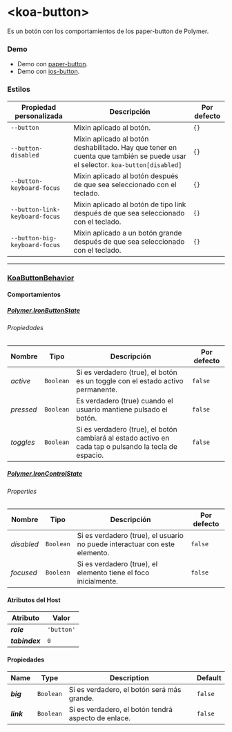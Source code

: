 # &lt;koa-button&gt;

Es un botón con los comportamientos de los paper-button de Polymer.

### Demo

* Demo con [paper-button](https://elements.polymer-project.org/elements/paper-button?view=demo).
* Demo con [ios-button](https://kingofapp.github.io/ios-button).

### Estilos

Propiedad personalizada | Descripción | Por defecto
----------------|-------------|--------
`--button` | Mixin aplicado al botón. | `{}`
`--button-disabled` | Mixin aplicado al botón deshabilitado. Hay que tener en cuenta que también se puede usar el selector. `koa-button[disabled]` | `{}`
`--button-keyboard-focus` | Mixin aplicado al botón después de que sea seleccionado con el teclado. | `{}`
`--button-link-keyboard-focus` | Mixin aplicado al botón de tipo link después de que sea seleccionado con el teclado. | `{}`
`--button-big-keyboard-focus` | Mixin aplicado a un botón grande después de que sea seleccionado con el teclado. | `{}`

---

### [KoaButtonBehavior](https://github.com/KingofApp/koa-behaviors/blob/master/koa-button-behavior.html)

#### Comportamientos

##### [Polymer.IronButtonState](https://elements.polymer-project.org/elements/iron-behaviors?active=Polymer.IronButtonState)

###### Propiedades

Nombre | Tipo | Descripción | Por defecto
-----|------|-------------|--------
*active* | `Boolean` | Si es verdadero (true), el botón es un toggle con el estado activo permanente. | `false`
*pressed* | `Boolean` | Es verdadero (true) cuando el usuario mantiene pulsado el botón. | `false`
*toggles* | `Boolean` | Si es verdadero (true), el botón cambiará al estado activo en cada tap o pulsando la tecla de espacio. | `false`

##### [Polymer.IronControlState](https://elements.polymer-project.org/elements/iron-behaviors?active=Polymer.IronControlState)

###### Properties

Nombre | Tipo | Descripción | Por defecto
-----|------|-------------|--------
*disabled* | `Boolean` | Si es verdadero (true), el usuario no puede interactuar con este elemento. | `false`
*focused* | `Boolean` | Si es verdadero (true), el elemento tiene el foco inicialmente. | `false`

#### Atributos del Host

Atributo | Valor
----------|------
***role*** | `'button'`
***tabindex*** | `0`

#### Propiedades

Name | Type | Description | Default
-----|------|-------------|--------
***big*** | `Boolean` | Si es verdadero, el botón será más grande. | `false`
***link*** | `Boolean` | Si es verdadero, el botón tendrá aspecto de enlace. | `false`
